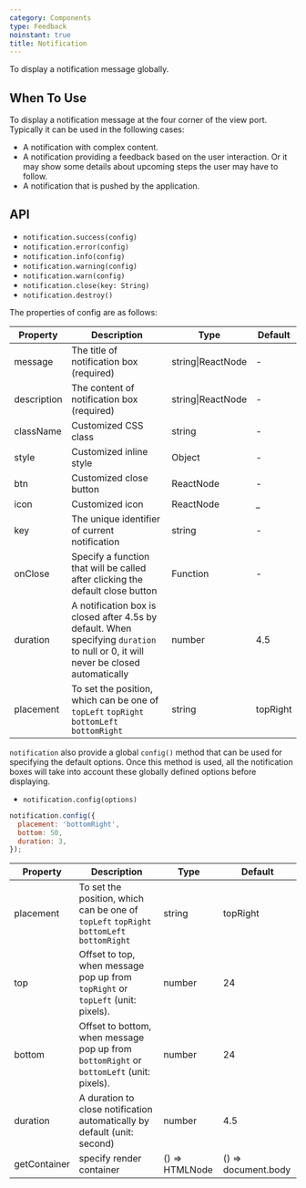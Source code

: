 ```yaml
---
category: Components
type: Feedback
noinstant: true
title: Notification
---
```


To display a notification message globally.

## When To Use
To display a notification message at the four corner of the view port. Typically it can be
used in the following cases:

- A notification with complex content.
- A notification providing a feedback based on the user interaction. Or it may show some details
about upcoming steps the user may have to follow.
- A notification that is pushed by the application.

## API

- `notification.success(config)`
- `notification.error(config)`
- `notification.info(config)`
- `notification.warning(config)`
- `notification.warn(config)`
- `notification.close(key: String)`
- `notification.destroy()`

The properties of config are as follows:

| Property    | Description                              | Type              | Default  |
| ----------- | ---------------------------------------- | ----------------- | -------- |
| message     | The title of notification box (required) | string\|ReactNode | -        |
| description | The content of notification box (required) | string\|ReactNode | -        |
| className   | Customized CSS class                     | string            | -        |
| style       | Customized inline style                  | Object            | -        |
| btn         | Customized close button                  | ReactNode         | -        |
| icon        | Customized icon                          | ReactNode         | _        |
| key         | The unique identifier of current notification | string            | -        |
| onClose     | Specify a function that will be called after clicking the default close button | Function          | -        |
| duration    | A notification box is closed after 4.5s by default. When specifying `duration` to null or 0, it will never be closed automatically | number            | 4.5      |
| placement   | To set the position, which can be one of `topLeft` `topRight` `bottomLeft` `bottomRight` | string            | topRight |

`notification` also provide a global `config()` method that can be used for specifying the default options. Once this method is used, all the notification boxes
will take into account these globally defined options before displaying.

- `notification.config(options)`
```js
notification.config({
  placement: 'bottomRight',
  bottom: 50,
  duration: 3,
});
```

| Property     | Description                              | Type           | Default             |
| ------------ | ---------------------------------------- | -------------- | ------------------- |
| placement    | To set the position, which can be one of `topLeft` `topRight` `bottomLeft` `bottomRight` | string         | topRight            |
| top          | Offset to top, when message pop up from `topRight` or `topLeft` (unit: pixels). | number         | 24                  |
| bottom       | Offset to bottom, when message pop up from `bottomRight` or `bottomLeft` (unit: pixels). | number         | 24                  |
| duration     | A duration to close notification automatically by default (unit: second) | number         | 4.5                 |
| getContainer | specify render container                 | () => HTMLNode | () => document.body |
